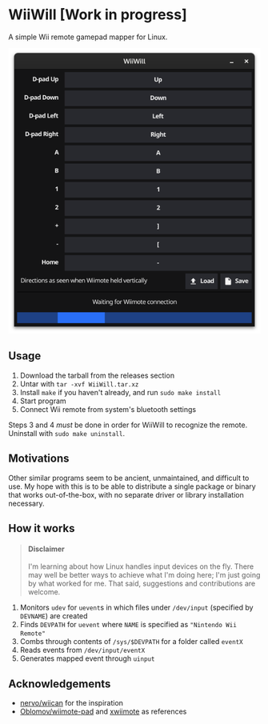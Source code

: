 # WiiWill [Work in progress]

A simple Wii remote gamepad mapper for Linux.

![Main UI](assets/mainui.png)

## Usage

1. Download the tarball from the releases section
2. Untar with `tar -xvf WiiWill.tar.xz`
3. Install `make` if you haven't already, and run `sudo make install`
4. Start program
5. Connect Wii remote from system's bluetooth settings

Steps 3 and 4 *must* be done in order for WiiWill to recognize the remote. Uninstall with `sudo make uninstall`.

## Motivations

Other similar programs seem to be ancient, unmaintained, and difficult to use.
My hope with this is to be able to distribute a single package or binary that works out-of-the-box, with no separate driver or library installation necessary.

## How it works

> #### Disclaimer
> I'm learning about how Linux handles input devices on the fly.
> There may well be better ways to achieve what I'm doing here; I'm just going by what worked for me.
> That said, suggestions and contributions are welcome.

1. Monitors `udev` for `uevent`s in which files under `/dev/input` (specified by `DEVNAME`) are created
2. Finds `DEVPATH` for `uevent` where `NAME` is specified as `"Nintendo Wii Remote"`
3. Combs through contents of `/sys/$DEVPATH` for a folder called `eventX`
4. Reads events from `/dev/input/eventX`
5. Generates mapped event through `uinput`

## Acknowledgements

- [nervo/wiican](https://github.com/nervo/wiican) for the inspiration
- [Oblomov/wiimote-pad](https://github.com/Oblomov/wiimote-pad) and [xwiimote](https://github.com/xwiimote/xwiimote) as references
